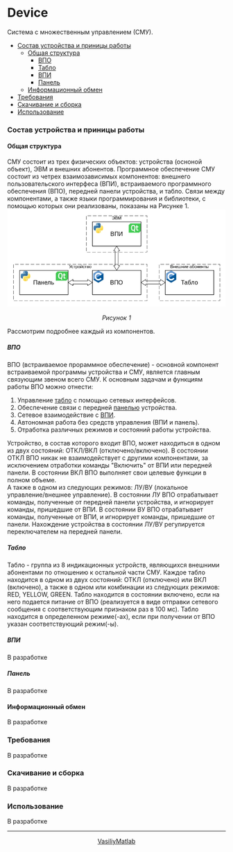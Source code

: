 # Device
Система с множественным управлением (СМУ).

- [Состав устройства и приницы работы](#Info)
  - [Общая структура](#Structure)
    - [ВПО](#VPO)
    - [Табло](#Tablo)
    - [ВПИ](#VPI)
    - [Панель](#Panel)
  - [Информационный обмен](#Exchange)
- [Требования](#Requirements)
- [Скачивание и сборка](#Building)
- [Использование](#Usage)

<a name="Info"/><h3>Состав устройства и приницы работы</h3>
<a name="Structure"/><h4>Общая структура</h4>
СМУ состоит из трех физических объектов: устройства (осноной объект), ЭВМ и 
внешних абонентов. Программное обеспечение СМУ состоит из четрех
взаимозависимых компонентов: внешнего пользовательского интерфеса (ВПИ),
встраиваемого программного обеспечения (ВПО), передней панели устройства, и
табло. Связи между компонентами, а также языки программирования и библиотеки,
с помощью которых они реализованы, показаны на Рисунке 1.
<img src="images/structure.jpg"/>
<p align="center"><em>Рисунок 1</em></p>
Рассмотрим подробнее каждый из компонентов.

<a name="VPO"/><h5>ВПО</h5>
ВПО (встраиваемое прораммное обеспечение) - основной компонент встраиваемой программы устройства и СМУ, является главным связующим звеном всего СМУ. К основным задачам и функциям работы ВПО можно отнести:
1. Управление [табло](#Tablo) с помощью сетевых интерфейсов.
2. Обеспечение связи с передней [панелью](#Panel) устройства.
3. Сетевое взаимодействие с [ВПИ](#VPI).
4. Автономная работа без средств управления (ВПИ и панель).
5. Отработка различных режимов и состояний работы устройства.

Устройство, в состав которого входит ВПО, может находиться в одном из двух состояний: ОТКЛ/ВКЛ (отключено/включено). В состоянии ОТКЛ ВПО никак не взаимодействует с другими компонентами, за исключением отработки команды "Включить" от ВПИ или передней панели. В состоянии ВКЛ ВПО выполняет свои целевые функции в полном объеме.  
А также в одном из следующих режимов: ЛУ/ВУ (локальное управление/внешнее управление). В состоянии ЛУ ВПО отрабатывает команды, полученные от передней панели устройства, и игнорирует команды, пришедшие от ВПИ. В состоянии ВУ ВПО отрабатывает команды, полученные от ВПИ, и игнорирует команды, пришедшие от панели. Нахождение устройства в состоянии ЛУ/ВУ регулируется переключателем на передней панели.

<a name="Tablo"/><h5>Табло</h5>
Табло - группа из 8 индикационных устройств, являющихся внешними абонентами по отношению к остальной части СМУ. Каждое табло находится в одном из двух состояний: ОТКЛ (отключено) или ВКЛ (включено), а также в одном или комбинации из следующих режимов: RED, YELLOW, GREEN. Табло находится в состоянии включено, если на него подается питание от ВПО (реализуется в виде отправки сетевого сообщения с соответствующим признаком раз в 100 мс). Табло находится в определенном режиме(-ах), если при получении от ВПО указан соответствующий режим(-ы).

<a name="VPI"/><h5>ВПИ</h5>
В разработке

<a name="Panel"/><h5>Панель</h5>
В разработке

<a name="Exchange"/><h4>Информационный обмен</h4>
В разработке

<a name="Requirements"/><h3>Требования</h3>
В разработке

<a name="Building"/><h3>Скачивание и сборка</h3>
В разработке

<a name="Usage"/><h3>Использование</h3>
В разработке

***
[comment]: <> (<p align="center"><a href="https://github.com/VasiliyMatlab"><img src="https://github.com/VasiliyMatlab.png" width="100" alt="VasiliyMatlab"/></a></p>)
<p align="center"><a href="https://github.com/VasiliyMatlab">VasiliyMatlab</a></p>
